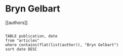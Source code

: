 # Bryn Gelbart

[[authors]]

```dataview

TABLE publication, date
from "articles"
where contains(flat(list(author)), "Bryn Gelbart")
sort date DESC

```